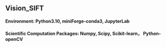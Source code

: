 ## Vision_SIFT 
 #### Environment: Python3.10, miniForge-conda3, JupyterLab 
 #### Scientific Computation Packages: Numpy, Scipy, Scikit-learn， Python-openCV
